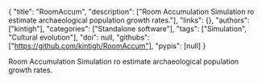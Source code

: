 {
  "title": "RoomAccum",
  "description": ["Room Accumulation Simulation ro estimate archaeological population growth rates."],
  "links": {},
  "authors": ["kintigh"],
  "categories": ["Standalone software"],
  "tags": ["Simulation", "Cultural evolution"],
  "doi": null,
  "githubs": ["https://github.com/kintigh/RoomAccum"],
  "pypis": [null]
}

<!-- Generated by csv2md.R – do not edit by hand -->

Room Accumulation Simulation ro estimate archaeological population growth rates.